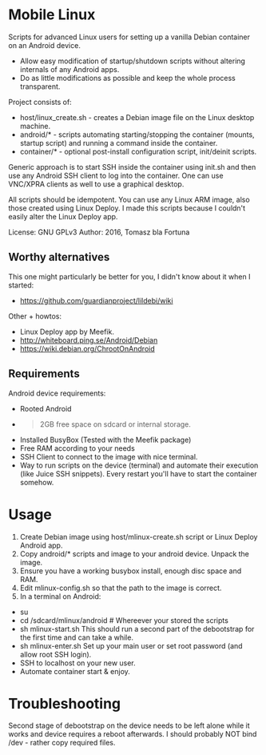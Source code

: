 Mobile Linux
====================

Scripts for advanced Linux users for setting up a vanilla Debian
container on an Android device.
* Allow easy modification of startup/shutdown scripts without altering
  internals of any Android apps.
* Do as little modifications as possible and keep the whole process
  transparent.

Project consists of:
* host/linux_create.sh - creates a Debian image file on the Linux
  desktop machine.
* android/* - scripts automating starting/stopping the container
  (mounts, startup script) and running a command inside the container.
* container/* - optional post-install configuration script,
  init/deinit scripts.

Generic approach is to start SSH inside the container using init.sh
and then use any Android SSH client to log into the container. One can
use VNC/XPRA clients as well to use a graphical desktop.

All scripts should be idempotent.  You can use any Linux ARM image,
also those created using Linux Deploy. I made this scripts because I
couldn't easily alter the Linux Deploy app.

License: GNU GPLv3
Author: 2016, Tomasz bla Fortuna

Worthy alternatives
--------------------

This one might particularly be better for you, I didn't know about it
when I started:
* https://github.com/guardianproject/lildebi/wiki

Other + howtos:
* Linux Deploy app by Meefik.
* http://whiteboard.ping.se/Android/Debian
* https://wiki.debian.org/ChrootOnAndroid

Requirements
--------------------

Android device requirements:
* Rooted Android
* > 2GB free space on sdcard or internal storage.
* Installed BusyBox (Tested with the Meefik package)
* Free RAM according to your needs
* SSH Client to connect to the image with nice terminal.
* Way to run scripts on the device (terminal) and automate their
  execution (like Juice SSH snippets). Every restart you'll have to
  start the container somehow.


Usage
====================

1. Create Debian image using host/mlinux-create.sh script or Linux
   Deploy Android app.
2. Copy android/* scripts and image to your android device. Unpack the image.
3. Ensure you have a working busybox install, enough disc space and RAM.
4. Edit mlinux-config.sh so that the path to the image is correct.
5. In a terminal on Android:
  - su
  - cd /sdcard/mlinux/android # Whereever your stored the scripts
  - sh mlinux-start.sh
    This should run a second part of the debootstrap for the first
    time and can take a while.
  - sh mlinux-enter.sh
    Set up your main user or set root password (and allow root SSH login).
  - SSH to localhost on your new user.
  - Automate container start & enjoy.


Troubleshooting
====================
Second stage of debootstrap on the device needs to be left alone while
it works and device requires a reboot afterwards. I should probably
NOT bind /dev - rather copy required files.
